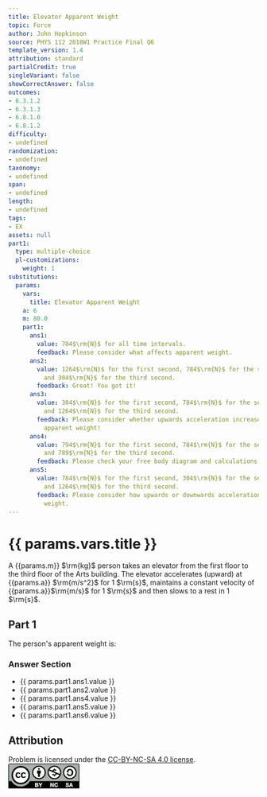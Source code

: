 ```yaml
---
title: Elevator Apparent Weight
topic: Force
author: John Hopkinson
source: PHYS 112 2018W1 Practice Final Q6
template_version: 1.4
attribution: standard
partialCredit: true
singleVariant: false
showCorrectAnswer: false
outcomes:
- 6.3.1.2
- 6.3.1.3
- 6.8.1.0
- 6.8.1.2
difficulty:
- undefined
randomization:
- undefined
taxonomy:
- undefined
span:
- undefined
length:
- undefined
tags:
- EX
assets: null
part1:
  type: multiple-choice
  pl-customizations:
    weight: 1
substitutions:
  params:
    vars:
      title: Elevator Apparent Weight
    a: 6
    m: 80.0
    part1:
      ans1:
        value: 784$\rm{N}$ for all time intervals.
        feedback: Please consider what affects apparent weight.
      ans2:
        value: 1264$\rm{N}$ for the first second, 784$\rm{N}$ for the second second,
          and 304$\rm{N}$ for the third second.
        feedback: Great! You got it!
      ans3:
        value: 304$\rm{N}$ for the first second, 784$\rm{N}$ for the second second,
          and 1264$\rm{N}$ for the third second.
        feedback: Please consider whether upwards acceleration increases or decreases
          apparent weight!
      ans4:
        value: 794$\rm{N}$ for the first second, 784$\rm{N}$ for the second second,
          and 789$\rm{N}$ for the third second.
        feedback: Please check your free body diagram and calculations!
      ans5:
        value: 784$\rm{N}$ for the first second, 304$\rm{N}$ for the second second,
          and 1264$\rm{N}$ for the third second.
        feedback: Please consider how upwards or downwards acceleration affects apparent
          weight.
---
```

# {{ params.vars.title }}
A {{params.m}} $\rm{kg}$ person takes an elevator from the first floor to the third floor of the Arts building. The elevator accelerates (upward) at {{params.a}} $\rm{m/s^2}$ for 1 $\rm{s}$, maintains a constant velocity of {{params.a}}$\rm{m/s}$ for 1 $\rm{s}$ and then slows to a rest in 1 $\rm{s}$.

## Part 1

The person's apparent weight is:

### Answer Section

- {{ params.part1.ans1.value }}
- {{ params.part1.ans2.value }}
- {{ params.part1.ans4.value }}
- {{ params.part1.ans5.value }}
- {{ params.part1.ans6.value }}

## Attribution

Problem is licensed under the [CC-BY-NC-SA 4.0 license](https://creativecommons.org/licenses/by-nc-sa/4.0/).<br> ![The Creative Commons 4.0 license requiring attribution-BY, non-commercial-NC, and share-alike-SA license.](https://raw.githubusercontent.com/firasm/bits/master/by-nc-sa.png)